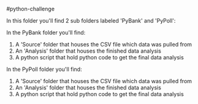#python-challenge

In this folder you'll find 2 sub folders labeled 'PyBank' and 'PyPoll':

In the PyBank folder you'll find:
1. A 'Source' folder that houses the CSV file which data was pulled from 
2. An 'Analysis' folder that houses the finished data analysis 
3. A python script that hold python code to get the final data analysis 

In the PyPoll folder you'll find:
1. A 'Source' folder that houses the CSV file which data was pulled from 
2. An 'Analysis' folder that houses the finished data analysis 
3. A python script that hold python code to get the final data analysis 
